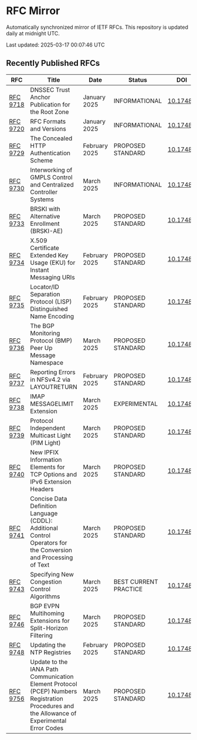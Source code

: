 # RFC Mirror

Automatically synchronized mirror of IETF RFCs. This repository is updated daily at midnight UTC.

Last updated: 2025-03-17 00:07:46 UTC

## Recently Published RFCs

| RFC | Title | Date | Status | DOI |
|-----|-------|------|--------|-----|
| [RFC 9718](rfcs/rfc9718.txt) | DNSSEC Trust Anchor Publication for the Root Zone | January 2025 | INFORMATIONAL | [10.17487](https://doi.org/10.17487/RFC9718) |
| [RFC 9720](rfcs/rfc9720.txt) | RFC Formats and Versions | January 2025 | INFORMATIONAL | [10.17487](https://doi.org/10.17487/RFC9720) |
| [RFC 9729](rfcs/rfc9729.txt) | The Concealed HTTP Authentication Scheme | February 2025 | PROPOSED STANDARD | [10.17487](https://doi.org/10.17487/RFC9729) |
| [RFC 9730](rfcs/rfc9730.txt) | Interworking of GMPLS Control and Centralized Controller Systems | March 2025 | INFORMATIONAL | [10.17487](https://doi.org/10.17487/RFC9730) |
| [RFC 9733](rfcs/rfc9733.txt) | BRSKI with Alternative Enrollment (BRSKI-AE) | March 2025 | PROPOSED STANDARD | [10.17487](https://doi.org/10.17487/RFC9733) |
| [RFC 9734](rfcs/rfc9734.txt) | X.509 Certificate Extended Key Usage (EKU) for Instant Messaging URIs | February 2025 | PROPOSED STANDARD | [10.17487](https://doi.org/10.17487/RFC9734) |
| [RFC 9735](rfcs/rfc9735.txt) | Locator/ID Separation Protocol (LISP) Distinguished Name Encoding | February 2025 | PROPOSED STANDARD | [10.17487](https://doi.org/10.17487/RFC9735) |
| [RFC 9736](rfcs/rfc9736.txt) | The BGP Monitoring Protocol (BMP) Peer Up Message Namespace | March 2025 | PROPOSED STANDARD | [10.17487](https://doi.org/10.17487/RFC9736) |
| [RFC 9737](rfcs/rfc9737.txt) | Reporting Errors in NFSv4.2 via LAYOUTRETURN | February 2025 | PROPOSED STANDARD | [10.17487](https://doi.org/10.17487/RFC9737) |
| [RFC 9738](rfcs/rfc9738.txt) | IMAP MESSAGELIMIT Extension | March 2025 | EXPERIMENTAL | [10.17487](https://doi.org/10.17487/RFC9738) |
| [RFC 9739](rfcs/rfc9739.txt) | Protocol Independent Multicast Light (PIM Light) | March 2025 | PROPOSED STANDARD | [10.17487](https://doi.org/10.17487/RFC9739) |
| [RFC 9740](rfcs/rfc9740.txt) | New IPFIX Information Elements for TCP Options and IPv6 Extension Headers | March 2025 | PROPOSED STANDARD | [10.17487](https://doi.org/10.17487/RFC9740) |
| [RFC 9741](rfcs/rfc9741.txt) | Concise Data Definition Language (CDDL): Additional Control Operators for the Conversion and Processing of Text | March 2025 | PROPOSED STANDARD | [10.17487](https://doi.org/10.17487/RFC9741) |
| [RFC 9743](rfcs/rfc9743.txt) | Specifying New Congestion Control Algorithms | March 2025 | BEST CURRENT PRACTICE | [10.17487](https://doi.org/10.17487/RFC9743) |
| [RFC 9746](rfcs/rfc9746.txt) | BGP EVPN Multihoming Extensions for Split-Horizon Filtering | March 2025 | PROPOSED STANDARD | [10.17487](https://doi.org/10.17487/RFC9746) |
| [RFC 9748](rfcs/rfc9748.txt) | Updating the NTP Registries | February 2025 | PROPOSED STANDARD | [10.17487](https://doi.org/10.17487/RFC9748) |
| [RFC 9756](rfcs/rfc9756.txt) | Update to the IANA Path Communication Element Protocol (PCEP) Numbers Registration Procedures and the Allowance of Experimental Error Codes | March 2025 | PROPOSED STANDARD | [10.17487](https://doi.org/10.17487/RFC9756) |

